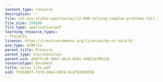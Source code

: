 ```yaml
---
content_type: resource
description: ''
file: /ol-ocw-studio-app/courses/12-000-solving-complex-problems-fall-2003/f3d1883f737966ea69246caf5288d558_avian_life.pdf
file_size: 156586
file_type: application/pdf
learning_resource_types:
- Projects
license: https://creativecommons.org/licenses/by-nc-sa/4.0/
ocw_type: OCWFile
parent_title: Projects
parent_type: CourseSection
parent_uid: dd9ffc10-50bf-d6cd-6e01-44621a70ba19
resourcetype: Document
title: avian_life.pdf
uid: f3d1883f-7379-66ea-6924-6caf5288d558
---
```

